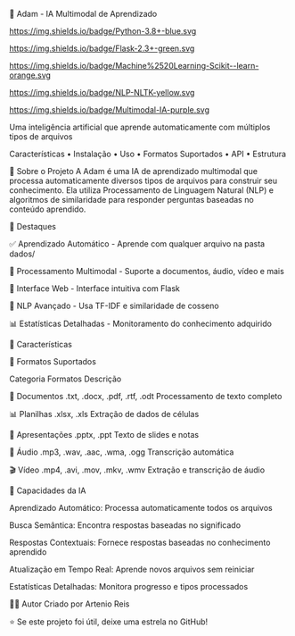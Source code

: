 🤖 Adam - IA Multimodal de Aprendizado

    
https://img.shields.io/badge/Python-3.8+-blue.svg

https://img.shields.io/badge/Flask-2.3+-green.svg

https://img.shields.io/badge/Machine%2520Learning-Scikit--learn-orange.svg

https://img.shields.io/badge/NLP-NLTK-yellow.svg

https://img.shields.io/badge/Multimodal-IA-purple.svg


Uma inteligência artificial que aprende automaticamente com múltiplos tipos de arquivos

Características • Instalação • Uso • Formatos Suportados • API • Estrutura

</div>
🌟 Sobre o Projeto
A Adam é uma IA de aprendizado multimodal que processa automaticamente diversos tipos de arquivos para construir seu conhecimento. Ela utiliza Processamento de Linguagem Natural (NLP) e algoritmos de similaridade para responder perguntas baseadas no conteúdo aprendido.

🎯 Destaques

✅ Aprendizado Automático - Aprende com qualquer arquivo na pasta dados/

🔄 Processamento Multimodal - Suporte a documentos, áudio, vídeo e mais

🎨 Interface Web - Interface intuitiva com Flask

🧠 NLP Avançado - Usa TF-IDF e similaridade de cosseno

📊 Estatísticas Detalhadas - Monitoramento do conhecimento adquirido

🚀 Características

📁 Formatos Suportados

Categoria	Formatos	Descrição

📄 Documentos	.txt, .docx, .pdf, .rtf, .odt	Processamento de texto completo

📊 Planilhas	.xlsx, .xls	Extração de dados de células

🎤 Apresentações	.pptx, .ppt	Texto de slides e notas

🎵 Áudio	.mp3, .wav, .aac, .wma, .ogg	Transcrição automática

🎬 Vídeo	.mp4, .avi, .mov, .mkv, .wmv	Extração e transcrição de áudio

🧠 Capacidades da IA

Aprendizado Automático: Processa automaticamente todos os arquivos

Busca Semântica: Encontra respostas baseadas no significado

Respostas Contextuais: Fornece respostas baseadas no conhecimento aprendido

Atualização em Tempo Real: Aprende novos arquivos sem reiniciar

Estatísticas Detalhadas: Monitora progresso e tipos processados

👨‍💻 Autor
Criado por Artenio Reis


⭐ Se este projeto foi útil, deixe uma estrela no GitHub!


